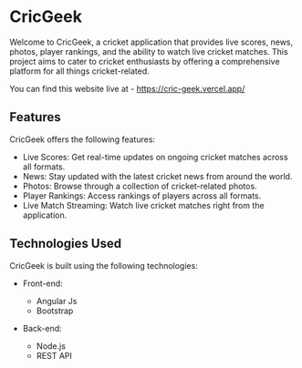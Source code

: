 # CricGeek

Welcome to CricGeek, a cricket application that provides live scores, news, photos, player rankings, and the ability to watch live cricket matches. This project aims to cater to cricket enthusiasts by offering a comprehensive platform for all things cricket-related. 

You can find this website live at - https://cric-geek.vercel.app/

## Features

CricGeek offers the following features:

- Live Scores: Get real-time updates on ongoing cricket matches across all formats.
- News: Stay updated with the latest cricket news from around the world.
- Photos: Browse through a collection of cricket-related photos.
- Player Rankings: Access rankings of players across all formats.
- Live Match Streaming: Watch live cricket matches right from the application.


## Technologies Used

CricGeek is built using the following technologies:

- Front-end:
  - Angular Js
  - Bootstrap

- Back-end:
  - Node.js
  - REST API
